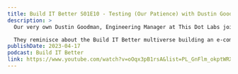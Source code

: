 ```yaml
---
title: Build IT Better S01E10 - Testing (Our Patience) with Dustin Goodman
description: >
  Our very own Dustin Goodman, Engineering Manager at This Dot Labs joins Jesse Tomchak and Adam L. Barrett to talk about the path from individual contributor to people manager.

  They reminisce about the Build IT Better multiverse building an e-commerce platform. Then, they tackle testing for the JavaScript ecosystem. They discuss how the 'cold start' to testing is just too high for JavaScript, what it lacks, what developers really want for testing, what they should actually be testing.
publishDate: 2023-04-17
podcast: Build IT Better
link: https://www.youtube.com/watch?v=oOqx3pB1rsA&list=PL_GnFlm_okptWRXF6cu9FxRva--XoxB5g&index=10
---
```

